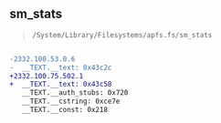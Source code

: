 ## sm_stats

> `/System/Library/Filesystems/apfs.fs/sm_stats`

```diff

-2332.100.53.0.6
-  __TEXT.__text: 0x43c2c
+2332.100.75.502.1
+  __TEXT.__text: 0x43c58
   __TEXT.__auth_stubs: 0x720
   __TEXT.__cstring: 0xce7e
   __TEXT.__const: 0x218

```
